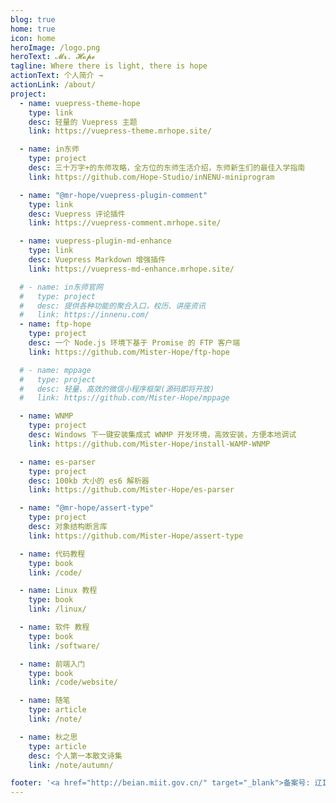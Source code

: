 ```yaml
---
blog: true
home: true
icon: home
heroImage: /logo.png
heroText: 𝓜𝓻. 𝓗𝓸𝓹𝓮
tagline: Where there is light, there is hope
actionText: 个人简介 →
actionLink: /about/
project:
  - name: vuepress-theme-hope
    type: link
    desc: 轻量的 Vuepress 主题
    link: https://vuepress-theme.mrhope.site/

  - name: in东师
    type: project
    desc: 三十万字+的东师攻略，全方位的东师生活介绍，东师新生们的最佳入学指南
    link: https://github.com/Hope-Studio/inNENU-miniprogram

  - name: "@mr-hope/vuepress-plugin-comment"
    type: link
    desc: Vuepress 评论插件
    link: https://vuepress-comment.mrhope.site/

  - name: vuepress-plugin-md-enhance
    type: link
    desc: Vuepress Markdown 增强插件
    link: https://vuepress-md-enhance.mrhope.site/

  # - name: in东师官网
  #   type: project
  #   desc: 提供各种功能的聚合入口，校历、讲座资讯
  #   link: https://innenu.com/
  - name: ftp-hope
    type: project
    desc: 一个 Node.js 环境下基于 Promise 的 FTP 客户端
    link: https://github.com/Mister-Hope/ftp-hope

  # - name: mppage
  #   type: project
  #   desc: 轻量、高效的微信小程序框架(源码即将开放)
  #   link: https://github.com/Mister-Hope/mppage

  - name: WNMP
    type: project
    desc: Windows 下一键安装集成式 WNMP 开发环境，高效安装，方便本地调试
    link: https://github.com/Mister-Hope/install-WAMP-WNMP

  - name: es-parser
    type: project
    desc: 100kb 大小的 es6 解析器
    link: https://github.com/Mister-Hope/es-parser

  - name: "@mr-hope/assert-type"
    type: project
    desc: 对象结构断言库
    link: https://github.com/Mister-Hope/assert-type

  - name: 代码教程
    type: book
    link: /code/

  - name: Linux 教程
    type: book
    link: /linux/

  - name: 软件 教程
    type: book
    link: /software/

  - name: 前端入门
    type: book
    link: /code/website/

  - name: 随笔
    type: article
    link: /note/

  - name: 秋之思
    type: article
    desc: 个人第一本散文诗集
    link: /note/autumn/

footer: '<a href="http://beian.miit.gov.cn/" target="_blank">备案号: 辽ICP备18007023-4号</a> | <a href="/about/site/">关于网站</a>'
---
```

